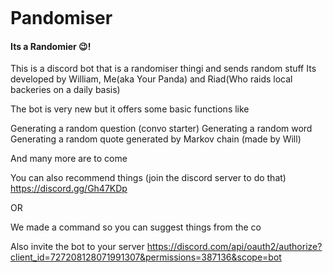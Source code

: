 ![<iframe src="https://discordapp.com/widget?id=727206852923883548&theme=dark" width="350" height="500" allowtransparency="true" frameborder="0" sandbox="allow-popups allow-popups-to-escape-sandbox allow-same-origin allow-scripts"></iframe>]((https://discordapp.com/api/guilds/727206852923883548/embed.png))

# Pandomiser

#### Its a Randomier 😉!



This is a discord bot that is a randomiser thingi and sends random stuff
Its developed by William, Me(aka Your Panda) and Riad(Who raids local backeries on a daily basis)

The bot is very new but it offers some basic functions like

Generating a random question (convo starter)
Generating a random word
Generating a random quote generated by Markov chain (made by Will)

And many more are to come

You can also recommend things (join the discord server to do that)
https://discord.gg/Gh47KDp

OR

We made a command so you can suggest things from the co

Also invite the bot to your server
https://discord.com/api/oauth2/authorize?client_id=727208128071991307&permissions=387136&scope=bot
